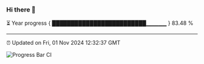 ### Hi there 👋

⏳ Year progress { █████████████████████████▁▁▁▁▁ } 83.48 %

---

⏰ Updated on Fri, 01 Nov 2024 12:32:37 GMT

![Progress Bar CI](https://github.com/liununu/liununu/workflows/Progress%20Bar%20CI/badge.svg)
